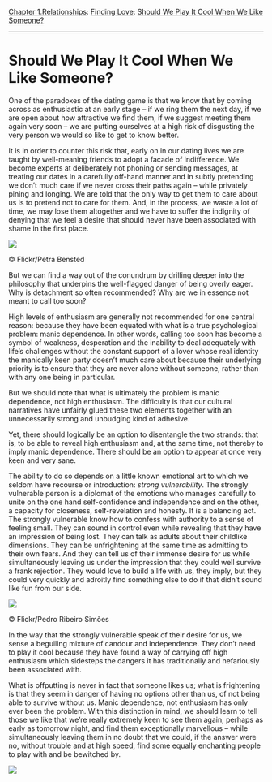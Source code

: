 [Chapter 1.Relationships](https://www.theschooloflife.com/thebookoflife/category/relationships/): [Finding Love](https://www.theschooloflife.com/thebookoflife/category/relationships/finding-love/): [Should We Play It Cool When We Like Someone?](https://www.theschooloflife.com/thebookoflife/should-we-play-it-cool-when-we-like-someone/)

* * *

# Should We Play It Cool When We Like Someone?

One of the paradoxes of the dating game is that we know that by coming across as enthusiastic at an early stage – if we ring them the next day, if we are open about how attractive we find them, if we suggest meeting them again very soon – we are putting ourselves at a high risk of disgusting the very person we would so like to get to know better.

It is in order to counter this risk that, early on in our dating lives we are taught by well-meaning friends to adopt a facade of indifference. We become experts at deliberately not phoning or sending messages, at treating our dates in a carefully off-hand manner and in subtly pretending we don’t much care if we never cross their paths again – while privately pining and longing. We are told that the only way to get them to care about us is to pretend not to care for them. And, in the process, we waste a lot of time, we may lose them altogether and we have to suffer the indignity of denying that we feel a desire that should never have been associated with shame in the first place.

 ![](https://www.theschooloflife.com/thebookoflife/wp-content/uploads/2018/08/7885056216_65c7cf5e2e_z.jpg)

© Flickr/Petra Bensted

But we can find a way out of the conundrum by drilling deeper into the philosophy that underpins the well-flagged danger of being overly eager. Why is detachment so often recommended? Why are we in essence not meant to call too soon?

High levels of enthusiasm are generally not recommended for one central reason: because they have been equated with what is a true psychological problem: manic dependence. In other words, calling too soon has become a symbol of weakness, desperation and the inability to deal adequately with life’s challenges without the constant support of a lover whose real identity the manically keen party doesn’t much care about because their underlying priority is to ensure that they are never alone without someone, rather than with any one being in particular.

But we should note that what is ultimately the problem is manic dependence, not high enthusiasm. The difficulty is that our cultural narratives have unfairly glued these two elements together with an unnecessarily strong and unbudging kind of adhesive.

Yet, there should logically be an option to disentangle the two strands: that is, to be able to reveal high enthusiasm and, at the same time, not thereby to imply manic dependence. There should be an option to appear at once very keen and very sane.

The ability to do so depends on a little known emotional art to which we seldom have recourse or introduction: _strong vulnerability_. The strongly vulnerable person is a diplomat of the emotions who manages carefully to unite on the one hand self-confidence and independence and on the other, a capacity for closeness, self-revelation and honesty. It is a balancing act. The strongly vulnerable know how to confess with authority to a sense of feeling small. They can sound in control even while revealing that they have an impression of being lost. They can talk as adults about their childlike dimensions. They can be unfrightening at the same time as admitting to their own fears. And they can tell us of their immense desire for us while simultaneously leaving us under the impression that they could well survive a frank rejection. They would love to build a life with us, they imply, but they could very quickly and adroitly find something else to do if that didn’t sound like fun from our side.

 ![](https://www.theschooloflife.com/thebookoflife/wp-content/uploads/2018/08/8685962293_e0500d9d14_z.jpg)

© Flickr/Pedro Ribeiro Simões

In the way that the strongly vulnerable speak of their desire for us, we sense a beguiling mixture of candour and independence. They don’t need to play it cool because they have found a way of carrying off high enthusiasm which sidesteps the dangers it has traditionally and nefariously been associated with.

What is offputting is never in fact that someone likes us; what is frightening is that they seem in danger of having no options other than us, of not being able to survive without us. Manic dependence, not enthusiasm has only ever been the problem. With this distinction in mind, we should learn to tell those we like that we’re really extremely keen to see them again, perhaps as early as tomorrow night, and find them exceptionally marvellous – while simultaneously leaving them in no doubt that we could, if the answer were no, without trouble and at high speed, find some equally enchanting people to play with and be bewitched by.

[![](https://img.youtube.com/vi/vWy3C38U7Lw/0.jpg)](https://www.youtube.com/embed/vWy3C38U7Lw '')
